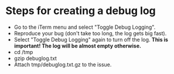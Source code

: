 # Steps for creating a debug log #

  * Go to the iTerm menu and select "Toggle Debug Logging".
  * Reproduce your bug (don't take too long, the log gets big fast).
  * Select "Toggle Debug Logging" again to turn off the log. **This is important! The log will be almost empty otherwise.**
  * cd /tmp
  * gzip debuglog.txt
  * Attach tmp/debuglog.txt.gz to the issue.